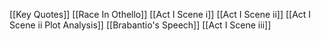 [[Key Quotes]]
[[Race In Othello]]
[[Act I Scene i]]
[[Act I Scene ii]]
[[Act I Scene ii Plot Analysis]]
[[Brabantio's Speech]]
[[Act I Scene iii]]


